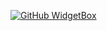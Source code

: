 [![GitHub WidgetBox](https://github-widgetbox.vercel.app/api/profile?username=Mergemat&data=repositories,commits)](https://github.com/Jurredr/github-widgetbox)
